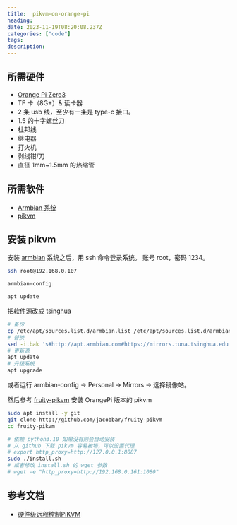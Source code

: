 ```yaml
---
title:  pikvm-on-orange-pi
heading:  
date: 2023-11-19T08:20:08.237Z
categories: ["code"]
tags: 
description:  
---
```



## 所需硬件
- [Orange Pi Zero3](http://www.orangepi.cn/html/hardWare/computerAndMicrocontrollers/service-and-support/Orange-Pi-Zero-3.html)
- TF 卡（8G+）& 读卡器
- 2 条 usb 线，至少有一条是 type-c 接口。
- 1.5 的十字螺丝刀
- 杜邦线
- 继电器
- 打火机
- 剥线钳/刀
- 直径 1mm~1.5mm 的热缩管


## 所需软件
- [Armbian 系统](https://github.com/leeboby/armbian-images)
- [pikvm](https://github.com/jacobbar/fruity-pikvm)


## 安装 pikvm
安装 [armbian](https://docs.armbian.com/User-Guide_Getting-Started/#how-to-boot) 系统之后，用 ssh 命令登录系统。 账号 root，密码 1234。 

```bash
ssh root@192.168.0.107

armbian-config

apt update 
```

把软件源改成 [tsinghua](https://mirrors.tuna.tsinghua.edu.cn/help/armbian/) 

```bash
# 备份
cp /etc/apt/sources.list.d/armbian.list /etc/apt/sources.list.d/armbian.list.bak
# 替换
sed -i.bak 's#http://apt.armbian.com#https://mirrors.tuna.tsinghua.edu.cn/armbian#g' /etc/apt/sources.list.d/armbian.list
# 更新源
apt update
# 升级系统
apt upgrade 
```
或者运行 armbian-config -> Personal -> Mirrors -> 选择镜像站。

然后参考 [fruity-pikvm](https://github.com/jacobbar/fruity-pikvm) 安装 OrangePi 版本的 pikvm


```bash
sudo apt install -y git
git clone http://github.com/jacobbar/fruity-pikvm
cd fruity-pikvm

# 依赖 python3.10 如果没有则会自动安装
# 从 github 下载 pikvm 容易被墙，可以设置代理
# export http_proxy=http://127.0.0.1:8087
sudo ./install.sh
# 或者修改 install.sh 的 wget 参数 
# wget -e "http_proxy=http://192.168.0.161:1080" 

```


## 参考文档
- [硬件级远程控制PiKVM](https://www.bilibili.com/video/BV1VN4y1971c)